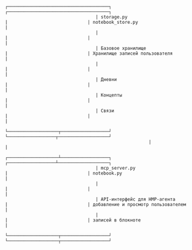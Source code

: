
                                      ┌──────────────────────────────────────┐                              ┌──────────────────────────────────────┐
                                      | storage.py                           |                              | notebook_store.py                    |
                                      |                                      |                              |                                      |
                                      | Базовое хранилище                    |                              | Хранилище записей пользователя       |
                                      |                                      |                              |                                      |
                                      | Дневни                               |                              |                                      |
                                      | Концепты                             |                              |                                      |
                                      | Связи                                |                              |                                      |
                                      └───────────────────┬──────────────────┘                              └──────────────────┬───────────────────┘
                                                          |                                                                    |
                                      ┌───────────────────┴──────────────────┐                              ┌──────────────────┴───────────────────┐
                                      | mcp_server.py                        |                              | notebook.py                          |
                                      |                                      |                              |                                      |
                                      | API-интерфейс для HMP-агента         |                              | добавление и просмотр пользователем  |
                                      |                                      |                              | записей в блокноте                   |
                                      └───────────────────┬──────────────────┘                              └───────────────────┬──────────────────┘
